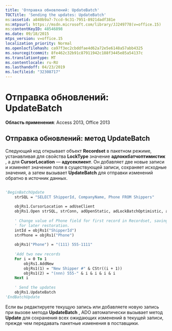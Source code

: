 ```yaml
---
title: 'Отправка обновлений: UpdateBatch'
TOCTitle: 'Sending the updates: UpdateBatch'
ms:assetid: a840b9a7-7ccd-9c31-7951-8921dadf381e
ms:mtpsurl: https://msdn.microsoft.com/library/JJ249778(v=office.15)
ms:contentKeyID: 48546898
ms.date: 09/18/2015
mtps_version: v=office.15
localization_priority: Normal
ms.openlocfilehash: ca97f3ec2cbddfae4d62a72e5e6148a57abb4325
ms.sourcegitcommit: 8fe462c32b91c87911942c188f3445e85a54137c
ms.translationtype: MT
ms.contentlocale: ru-RU
ms.lasthandoff: 04/23/2019
ms.locfileid: "32308717"
---
```

# <a name="sending-the-updates-updatebatch"></a>Отправка обновлений: UpdateBatch


**Область применения**: Access 2013, Office 2013

## <a name="sending-the-updates-updatebatch-method"></a>Отправка обновлений: метод UpdateBatch

Следующий код открывает объект **Recordset** в пакетном режиме, устанавливая для свойства **LockType** значение **адлоккбатчоптимистик** , а для **CursorLocation** — **адусеклиент**. Он добавляет две новые записи и изменяет значение поля в существующей записи, сохраняет исходные значения, а затем вызывает **UpdateBatch** для отправки изменений обратно в источник данных.

```vb 
 
'BeginBatchUpdate 
    strSQL = "SELECT ShipperId, CompanyName, Phone FROM Shippers" 
                  
    objRs1.CursorLocation = adUseClient 
    objRs1.Open strSQL, strConn, adOpenStatic, adLockBatchOptimistic, adCmdText 
     
    ' Change value of Phone field for first record in Recordset, saving value 
    ' for later restoration. 
    intId = objRs1("ShipperId") 
    strPhone = objRs1("Phone") 
     
    objRs1("Phone") = "(111) 555-1111" 
     
    'Add two new records 
    For i = 0 To 1 
        objRs1.AddNew 
        objRs1(1) = "New Shipper #" & CStr((i + 1)) 
        objRs1(2) = "(nnn) 555-" & i & i & i & i 
    Next i 
     
    ' Send the updates 
    objRs1.UpdateBatch 
'EndBatchUpdate 
```

Если вы редактируете текущую запись или добавляете новую запись при вызове метода **UpdateBatch** , ADO автоматически вызывает метод **Update** для сохранения всех ожидающих изменений в текущей записи, прежде чем передавать пакетные изменения в поставщики.


